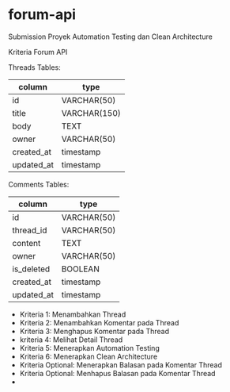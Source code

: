 # forum-api
Submission Proyek Automation Testing dan Clean Architecture 

Kriteria Forum API

Threads Tables:

| column     | type         |
|------------|--------------|
| id         | VARCHAR(50)  |
| title      | VARCHAR(150) |
| body       | TEXT         |
| owner      | VARCHAR(50)  |
| created_at | timestamp    |
| updated_at | timestamp    |

Comments Tables:

| column     | type        |
|------------|-------------|
| id         | VARCHAR(50) |
| thread_id  | VARCHAR(50) |
| content    | TEXT        |
| owner      | VARCHAR(50) |
| is_deleted | BOOLEAN     |
| created_at | timestamp   |
| updated_at | timestamp   |

* Kriteria 1: Menambahkan Thread
* Kriteria 2: Menambahkan Komentar pada Thread
* Kriteria 3: Menghapus Komentar pada Thread
* kriteria 4: Melihat Detail Thread
* Kriteria 5: Menerapkan Automation Testing
* Kriteria 6: Menerapkan Clean Architecture
* Kriteria Optional: Menerapkan Balasan pada Komentar Thread
* Kriteria Optional: Menhapus Balasan pada Komentar Thread
* 
